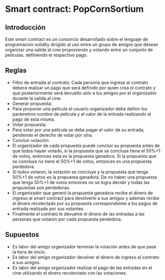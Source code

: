 # Smart contract: PopCornSortium

## Introducción
Este smart contract es un consorcio desarrollado sobre el lenguaje de programación solidity dirigido al uso entre un grupo de amigos que desean organizar una salida al cine proponiendo y votando entre un conjunto de películas, definiendo el respectivo pago.

## Reglas
* Filtro de entrada al contrato: Cada persona que ingresa al contrato deberá realizar un pago que será definido por quien crea el contrato y que posteriormente será devuelto sólo a los amigos por el organizador durante la salida al cine.
* Generar propuesta:
* Para proponer una película el usuario organizador debe definir los parámetros nombre de pelicula y el valor de la entrada realizando el pago de esta misma.
* Votar propuesta: 
* Para votar por una película se debe pagar el valor de su entrada, perdiendo el derecho de votar por otra.
* Concluir votación:
* El organizador de cada propuesta puede concluir su propuesta antes de que todos hayan votado, si la propuesta que se concluye tiene el 50%+1 de votos, entonces esta es la propuesta ganadora. Si la propuesta que se concluye no tiene el 50%+1 de votos, entonces es una propuesta perdedora.
* Si todos votaron, la votación se concluye y la propuesta que tenga 50%+1 de votos es la propuesta ganadora. De no haber una propuesta que tenga 50%+1 de votos entonces no se logra decidir y todas las propuestas son perdedoras.
* El organizador que generó la propuesta ganadora recibe el dinero de ingreso al smart contract para devolverlo a sus amigos y además recibe el dinero recolectado por su propuesta correspondiente a los pagos de entrada realizado por sus votantes.
* Finalmente el contrato le devuelve el dinero de las entradas a las personas que votaron por cada propuesta perdedora.

## Supuestos
* Es labor del amigo organizador terminar la votación antes de que pase la hora de inicio.
* Es labor del amigo organizador devolver el dinero de ingreso al contrato a sus amigos.
* Es labor del amigo organizador realizar el pago de las entradas en el cine utilizando el dinero recolectado con las votaciones.
